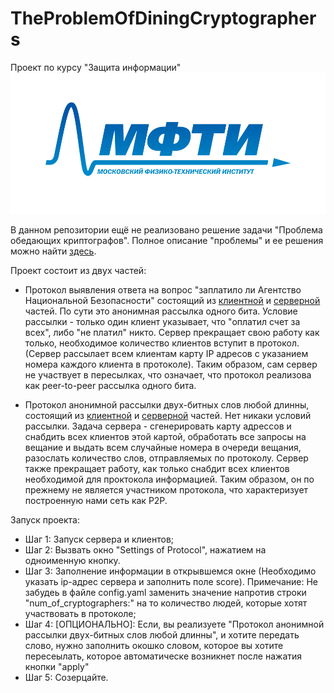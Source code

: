 # TheProblemOfDiningCryptographers
Проект по курсу "Защита информации"
![](MIPT_logo.png)

В данном репозитории ещё не реализовано решение задачи "Проблема обедающих криптографов".
Полное описание "проблемы" и ее решения можно найти [здесь](https://ru.wikipedia.org/wiki/%D0%9F%D1%80%D0%BE%D0%B1%D0%BB%D0%B5%D0%BC%D0%B0_%D0%BE%D0%B1%D0%B5%D0%B4%D0%B0%D1%8E%D1%89%D0%B8%D1%85_%D0%BA%D1%80%D0%B8%D0%BF%D1%82%D0%BE%D0%B3%D1%80%D0%B0%D1%84%D0%BE%D0%B2#%D0%90%D0%BB%D1%8C%D1%82%D0%B5%D1%80%D0%BD%D0%B0%D1%82%D0%B8%D0%B2%D0%BD%D1%8B%D0%B5_%D0%B0%D0%BB%D1%84%D0%B0%D0%B2%D0%B8%D1%82%D1%8B_%D0%B8_%D0%BE%D0%BF%D0%B5%D1%80%D0%B0%D1%82%D0%BE%D1%80%D1%8B).

Проект состоит из двух частей:
* Протокол выявления ответа на вопрос "заплатило ли Агентство Национальной Безопасности" состоящий из [клиентной](Cpp_clients/DiningClient) и [серверной](Py_server/DiningServer) частей.
По сути это анонимная рассылка одного бита. Условие рассылки - только один клиент указывает, что "оплатил счет за всех", либо "не платил" никто. Сервер прекращает свою работу как только, необходимое количество клиентов вступит в протокол. 
(Сервер рассылает всем клиентам карту IP адресов с указанием номера каждого клиента в протоколе). Таким образом, сам сервер не участвует в пересылках, что означает, что протокол реализова как  peer-to-peer рассылка одного бита.

* Протокол анонимной рассылки двух-битных слов любой длинны, состоящий из [клиентной](Cpp_clients/DCNetworkClient) и [серверной](Py_server/DCNetworkServer) частей.
Нет никаки условий рассылки. Задача сервера - сгенерировать карту адрессов и снабдить всех клиентов этой картой, обработать все запросы на вещание и выдать всем случайные номера в очереди вещания, разослать количество слов, отправляемых по протоколу.
Сервер также прекращает работу, как только снабдит всех клиентов необходимой для проктокола информацией. Таким образом, он по прежнему не является участником протокола, что характеризует построенную нами сеть как P2P.

Запуск проекта:
* Шаг 1: Запуск сервера и клиентов;
* Шаг 2: Вызвать окно "Settings of Protocol", нажатием на одноименную кнопку.
* Шаг 3: Заполнение информации в открывшемся окне (Необходимо указать ip-адрес сервера и заполнить поле score). Примечание: Не забудеь в файле config.yaml заменить значение напротив строки "num_of_cryptographers:" на то количество людей, которые хотят участвовать в протоколе;
* Шаг 4: [ОПЦИОНАЛЬНО]: Если, вы реализуете "Протокол анонимной рассылки двух-битных слов любой длинны", и хотите передать слово, нужно заполнить окошко словом, которое вы хотите пересеылать, которое автоматическе возникнет после нажатия кнопки "apply"
* Шаг 5: Созерцайте.
